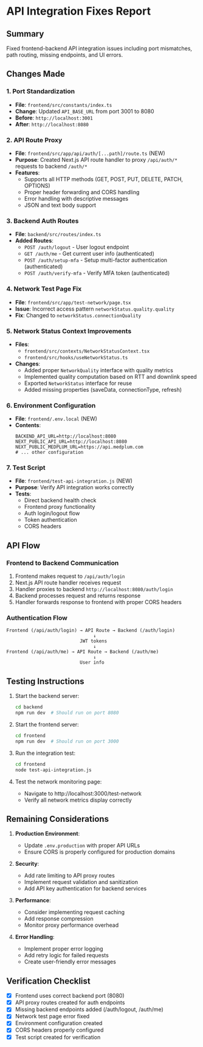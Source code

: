 # API Integration Fixes Report

## Summary
Fixed frontend-backend API integration issues including port mismatches, path routing, missing endpoints, and UI errors.

## Changes Made

### 1. Port Standardization
- **File**: `frontend/src/constants/index.ts`
- **Change**: Updated `API_BASE_URL` from port 3001 to 8080
- **Before**: `http://localhost:3001`
- **After**: `http://localhost:8080`

### 2. API Route Proxy
- **File**: `frontend/src/app/api/auth/[...path]/route.ts` (NEW)
- **Purpose**: Created Next.js API route handler to proxy `/api/auth/*` requests to backend `/auth/*`
- **Features**:
  - Supports all HTTP methods (GET, POST, PUT, DELETE, PATCH, OPTIONS)
  - Proper header forwarding and CORS handling
  - Error handling with descriptive messages
  - JSON and text body support

### 3. Backend Auth Routes
- **File**: `backend/src/routes/index.ts`
- **Added Routes**:
  - `POST /auth/logout` - User logout endpoint
  - `GET /auth/me` - Get current user info (authenticated)
  - `POST /auth/setup-mfa` - Setup multi-factor authentication (authenticated)
  - `POST /auth/verify-mfa` - Verify MFA token (authenticated)

### 4. Network Test Page Fix
- **File**: `frontend/src/app/test-network/page.tsx`
- **Issue**: Incorrect access pattern `networkStatus.quality.quality`
- **Fix**: Changed to `networkStatus.connectionQuality`

### 5. Network Status Context Improvements
- **Files**: 
  - `frontend/src/contexts/NetworkStatusContext.tsx`
  - `frontend/src/hooks/useNetworkStatus.ts`
- **Changes**:
  - Added proper `NetworkQuality` interface with quality metrics
  - Implemented quality computation based on RTT and downlink speed
  - Exported `NetworkStatus` interface for reuse
  - Added missing properties (saveData, connectionType, refresh)

### 6. Environment Configuration
- **File**: `frontend/.env.local` (NEW)
- **Contents**:
  ```env
  BACKEND_API_URL=http://localhost:8080
  NEXT_PUBLIC_API_URL=http://localhost:8080
  NEXT_PUBLIC_MEDPLUM_URL=https://api.medplum.com
  # ... other configuration
  ```

### 7. Test Script
- **File**: `frontend/test-api-integration.js` (NEW)
- **Purpose**: Verify API integration works correctly
- **Tests**:
  - Direct backend health check
  - Frontend proxy functionality
  - Auth login/logout flow
  - Token authentication
  - CORS headers

## API Flow

### Frontend to Backend Communication
1. Frontend makes request to `/api/auth/login`
2. Next.js API route handler receives request
3. Handler proxies to backend `http://localhost:8080/auth/login`
4. Backend processes request and returns response
5. Handler forwards response to frontend with proper CORS headers

### Authentication Flow
```
Frontend (/api/auth/login) → API Route → Backend (/auth/login)
                                ↓
                           JWT tokens
                                ↓
Frontend (/api/auth/me) → API Route → Backend (/auth/me)
                                ↓
                           User info
```

## Testing Instructions

1. Start the backend server:
   ```bash
   cd backend
   npm run dev  # Should run on port 8080
   ```

2. Start the frontend server:
   ```bash
   cd frontend
   npm run dev  # Should run on port 3000
   ```

3. Run the integration test:
   ```bash
   cd frontend
   node test-api-integration.js
   ```

4. Test the network monitoring page:
   - Navigate to http://localhost:3000/test-network
   - Verify all network metrics display correctly

## Remaining Considerations

1. **Production Environment**:
   - Update `.env.production` with proper API URLs
   - Ensure CORS is properly configured for production domains

2. **Security**:
   - Add rate limiting to API proxy routes
   - Implement request validation and sanitization
   - Add API key authentication for backend services

3. **Performance**:
   - Consider implementing request caching
   - Add response compression
   - Monitor proxy performance overhead

4. **Error Handling**:
   - Implement proper error logging
   - Add retry logic for failed requests
   - Create user-friendly error messages

## Verification Checklist

- [x] Frontend uses correct backend port (8080)
- [x] API proxy routes created for auth endpoints
- [x] Missing backend endpoints added (/auth/logout, /auth/me)
- [x] Network test page error fixed
- [x] Environment configuration created
- [x] CORS headers properly configured
- [x] Test script created for verification